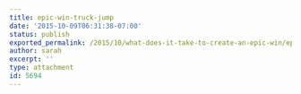 ```yaml
---
title: epic-win-truck-jump
date: '2015-10-09T06:31:38-07:00'
status: publish
exported_permalink: /2015/10/what-does-it-take-to-create-an-epic-win/epic-win-truck-jump
author: sarah
excerpt: ''
type: attachment
id: 5694
---
```

<!DOCTYPE html PUBLIC "-//W3C//DTD HTML 4.0 Transitional//EN" "http://www.w3.org/TR/REC-html40/loose.dtd">
<?xml encoding="UTF-8">
